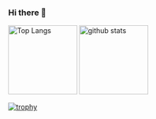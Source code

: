 ### Hi there 👋

<p align="left"> 
  <img alt="Top Langs" height="140px" src="https://github-readme-stats.vercel.app/api/top-langs/?username=KaijuAtUT&layout=compact&show_icons=true&theme=dracula" />
  <img alt="github stats" height="140px" src="https://github-readme-stats.vercel.app/api?username=KaijuAtUT&theme=dracula&show_icons=true" />
</p>

[![trophy](https://github-profile-trophy.vercel.app/?username=Lzh-Function&theme=onedark&column=8
)](https://github.com/ryo-ma/github-profile-trophy)

<!--
**Lzh-Function/Lzh-Function** is a ✨ _special_ ✨ repository because its `README.md` (this file) appears on your GitHub profile.

Here are some ideas to get you started:

- 🔭 I’m currently working on ...
- 🌱 I’m currently learning ...
- 👯 I’m looking to collaborate on ...
- 🤔 I’m looking for help with ...
- 💬 Ask me about ...
- 📫 How to reach me: ...
- 😄 Pronouns: ...
- ⚡ Fun fact: ...
-->
